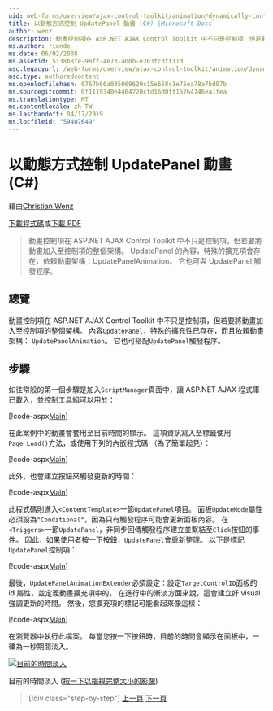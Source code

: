 ```yaml
---
uid: web-forms/overview/ajax-control-toolkit/animation/dynamically-controlling-updatepanel-animations-cs
title: 以動態方式控制 UpdatePanel 動畫 (C#) |Microsoft Docs
author: wenz
description: 動畫控制項在 ASP.NET AJAX Control Toolkit 中不只是控制項，但若要將動畫加入至控制項的整個架構。 內容...
ms.author: riande
ms.date: 06/02/2008
ms.assetid: 5138b8fe-98ff-4e73-a00b-e263fc3ff11d
msc.legacyurl: /web-forms/overview/ajax-control-toolkit/animation/dynamically-controlling-updatepanel-animations-cs
msc.type: authoredcontent
ms.openlocfilehash: 0767b66a035069629c15e658c1e75ea78a7bd07b
ms.sourcegitcommit: 0f1119340e4464720cfd16d0ff15764746ea1fea
ms.translationtype: MT
ms.contentlocale: zh-TW
ms.lasthandoff: 04/17/2019
ms.locfileid: "59407649"
---
```

# <a name="dynamically-controlling-updatepanel-animations-c"></a>以動態方式控制 UpdatePanel 動畫 (C#)

藉由[Christian Wenz](https://github.com/wenz)

[下載程式碼](http://download.microsoft.com/download/9/3/f/93f8daea-bebd-4821-833b-95205389c7d0/UpdatePanelAnimation2.cs.zip)或[下載 PDF](http://download.microsoft.com/download/b/6/a/b6ae89ee-df69-4c87-9bfb-ad1eb2b23373/updatepanelanimation2CS.pdf)

> 動畫控制項在 ASP.NET AJAX Control Toolkit 中不只是控制項，但若要將動畫加入至控制項的整個架構。 UpdatePanel 的內容，特殊的擴充項會存在，依賴動畫架構：UpdatePanelAnimation。 它也可與 UpdatePanel 觸發程序。


## <a name="overview"></a>總覽

動畫控制項在 ASP.NET AJAX Control Toolkit 中不只是控制項，但若要將動畫加入至控制項的整個架構。 內容`UpdatePanel`，特殊的擴充性已存在，而且依賴動畫架構： `UpdatePanelAnimation`。 它也可搭配`UpdatePanel`觸發程序。

## <a name="steps"></a>步驟

如往常般的第一個步驟是加入`ScriptManager`頁面中，讓 ASP.NET AJAX 程式庫已載入，並控制工具組可以用於：


[!code-aspx[Main](dynamically-controlling-updatepanel-animations-cs/samples/sample1.aspx)]

在此案例中的動畫會套用至目前時間的顯示。 這項資訊寫入至標籤使用`Page_Load()`方法，或使用下列的內嵌程式碼 （為了簡單起見）：


[!code-aspx[Main](dynamically-controlling-updatepanel-animations-cs/samples/sample2.aspx)]

此外，也會建立按鈕來觸發更新的時間：


[!code-aspx[Main](dynamically-controlling-updatepanel-animations-cs/samples/sample3.aspx)]

此程式碼則進入`<ContentTemplate>`一節`UpdatePanel`項目。 面板`UpdateMode`屬性必須設為`"Conditional"`，因為只有觸發程序可能會更新面板內容。 在 `<Triggers>`一節`UpdatePanel`，非同步回傳觸發程序建立並繫結至`Click`按鈕的事件。 因此，如果使用者按一下按鈕，`UpdatePanel`會重新整理。 以下是標記`UpdatePanel`控制項：


[!code-aspx[Main](dynamically-controlling-updatepanel-animations-cs/samples/sample4.aspx)]

最後，`UpdatePanelAnimationExtender`必須設定：設定`TargetControlID`面板的 id 屬性，並定義動畫擴充項中的。 在進行中的漸淡方面來說，這會建立好 visual 強調更新的時間。 然後，您擴充項的標記可能看起來像這樣：


[!code-aspx[Main](dynamically-controlling-updatepanel-animations-cs/samples/sample5.aspx)]

在瀏覽器中執行此檔案。 每當您按一下按鈕時，目前的時間會顯示在面板中，一律為一秒期間淡入。


[![目前的時間淡入](dynamically-controlling-updatepanel-animations-cs/_static/image2.png)](dynamically-controlling-updatepanel-animations-cs/_static/image1.png)

目前的時間淡入 ([按一下以檢視完整大小的影像](dynamically-controlling-updatepanel-animations-cs/_static/image3.png))

> [!div class="step-by-step"]
> [上一頁](animating-an-updatepanel-control-cs.md)
> [下一頁](adding-animation-to-a-control-vb.md)
